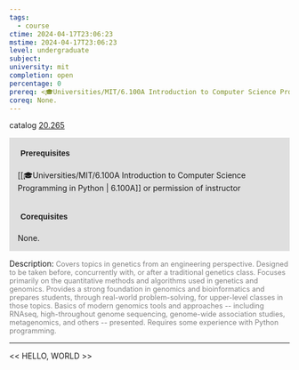 ```yaml
---
tags:
  - course
ctime: 2024-04-17T23:06:23
mstime: 2024-04-17T23:06:23
level: undergraduate
subject: 
university: mit
completion: open
percentage: 0
prereq: <🎓Universities/MIT/6.100A Introduction to Computer Science Programming in Python> or permission of instructor
coreq: None.
---
```


catalog [20.265](http://student.mit.edu/catalog/m20a.html#20.265)

<span style="display: block; padding: 15px; background-color: rgb(100, 100, 100, 0.2);"><font id="m_prereq2035_0" style="display: block; font-family: Arial, sans-serif; font-weight: bold; padding: 5px">Prerequisites</font><br><span id="prereq2035_0">[[🎓Universities/MIT/6.100A Introduction to Computer Science Programming in Python | 6.100A]] or permission of instructor</span></span>
<span style="display: block; padding: 15px; background-color: rgb(100, 100, 100, 0.2);"><font id="m_coreq2035_0" style="display: block; font-family: Arial, sans-serif; font-weight: bold; padding: 5px">Corequisites</font><br><span id="coreq2035_0">None.</span></span>

<font style="">Description:</font>
<font style="color: grey; font-size: 0.8rem;">Covers topics in genetics from an engineering perspective. Designed to be taken before, concurrently with, or after a traditional genetics class. Focuses primarily on the quantitative methods and algorithms used in genetics and genomics. Provides a strong foundation in genomics and bioinformatics and prepares students, through real-world problem-solving, for upper-level classes in those topics. Basics of modern genomics tools and approaches -- including RNAseq, high-throughout genome sequencing, genome-wide association studies, metagenomics, and others -- presented. Requires some experience with Python programming.</font>



---

<< HELLO, WORLD >>
